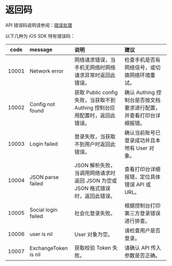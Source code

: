 # 返回码

<LastUpdated/>

API 错误码说明请参阅：[错误处理](https://api-explorer.authing.cn/?tag=group/开发准备#tag/开发准备/错误处理)

以下几种为 iOS SDK 特有错误码：

| code | message | 说明 | 建议 |
| :----: | :---- | :---- | :---- |
|10001|Network error|网络请求错误，当手机无网络时网络请求异常时返回此错误。|检查手机是否有网络信号，或切换网络环境重试。|
|10002|Config not found|获取 Public config 失败，当获取不到 Authing 控制台应用配置时，返回此错误。|确认 Authing 控制台是否按文档要求进行配置，并查看打印台详细报错。|
|10003|Login failed|登录失败，当获取不到用户时返回此错误。|确认当前账号已登录成功并且本地有 User 对象。|
|10004|JSON parse failed|JSON 解析失败，当调用网络请求时返回 JSON 为空或 JSON 格式错误时，返回此错误。|查看打印台详细报错，定位具体错误 API 或 URL。|
|10005| Social login failed |社会化登录失败。| 根据控制台打印第三方登录错误进行排查。 |
|10006| user is nil | User 对象为空。| 请检查用户是否登录。 |
|10007| ExchangeToken is nil |获取校验 Token 失败。|请确认 API 传入参数是否正确。 |


